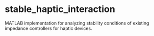 # stable_haptic_interaction
 MATLAB implementation for analyzing stability conditions of existing impedance controllers for haptic devices.
